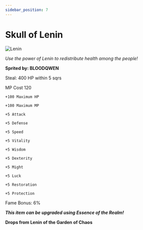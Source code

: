 ```yaml
---
sidebar_position: 7
---
```


# Skull of Lenin

![Lenin](https://vwiki.valorserver.com/api/item/picture/skull%20of%20lenin)

<i>Use the power of Lenin to redistribute health among the people!</i>

**Sprited by: BLOODQWEN**

Steal: 400 HP within 5 sqrs

MP Cost 120

    +100 Maximum HP
    
    +100 Maximum MP
    
    +5 Attack
    
    +5 Defense
    
    +5 Speed
    
    +5 Vitality
    
    +5 Wisdom
    
    +5 Dexterity
    
    +5 Might
    
    +5 Luck
    
    +5 Restoration
    
    +5 Protection

Fame Bonus: 6%

***This item can be upgraded using Essence of the Realm!***

**Drops from Lenin of the Garden of Chaos**
